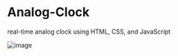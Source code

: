 # Analog-Clock
real-time analog clock using HTML, CSS, and JavaScript

![image](https://user-images.githubusercontent.com/40838452/184438016-1b4654fc-862c-47e2-a9de-4c5b6d0770c8.png)
